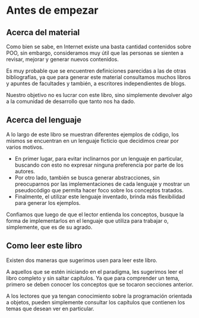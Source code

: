 # Antes de empezar

## Acerca del material

Como bien se sabe, en Internet existe una basta cantidad contenidos sobre POO, sin embargo, consideramos muy útil que las personas se sienten a revisar, mejorar y generar nuevos contenidos.

Es muy probable que se encuentren definiciones parecidas a las de otras bibliografías, ya que para generar este material consultamos muchos libros y apuntes de facultades y también, a escritores independientes de blogs.

Nuestro objetivo no es lucrar con este libro, sino simplemente devolver algo a la comunidad de desarrollo que tanto nos ha dado.

## Acerca del lenguaje

A lo largo de este libro se muestran diferentes ejemplos de código, los mismos se encuentran en un lenguaje ficticio que decidimos crear por varios motivos.

* En primer lugar, para evitar inclinarnos por un lenguaje en particular, buscando con esto no expresar ninguna preferencia por parte de los autores.
* Por otro lado, también se busca generar abstracciones, sin preocuparnos por las implementaciones de cada lenguaje y mostrar un pseudocódigo que permita hacer foco sobre los conceptos tratados.
* Finalmente, el utilizar este lenguaje inventado, brinda más flexibilidad para generar los ejemplos.

Confiamos que luego de que el lector entienda los conceptos, busque la forma de implementarlos en el lenguaje que utiliza para trabajar o, simplemente, que es de su agrado.

## Como leer este libro

Existen dos maneras que sugerimos usen para leer este libro.

A aquellos que se estén iniciando en el paradigma, les sugerimos leer el libro completo y sin saltar capítulos. Ya que para comprender un tema, primero se deben conocer los conceptos que se tocaron secciones anterior.

A los lectores que ya tengan conocimiento sobre la programación orientada a objetos, pueden simplemente consultar los capítulos que contienen los temas que desean ver en particular.

